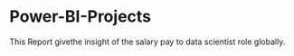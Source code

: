 # Power-BI-Projects

This Report givethe insight of the salary pay to data scientist role globally.
